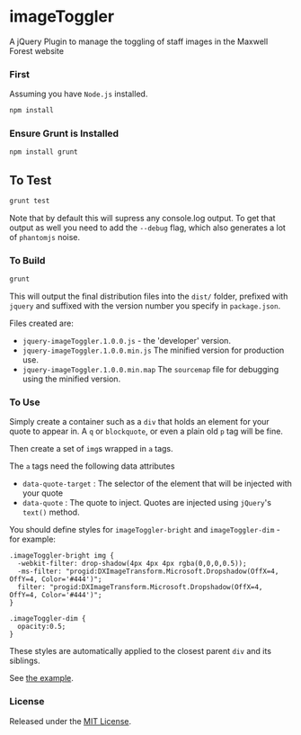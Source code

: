 imageToggler
============

A jQuery Plugin to manage the toggling of staff images in the Maxwell Forest website

### First

Assuming you have `Node.js` installed.

```bash
npm install
```

### Ensure Grunt is Installed
```bash
npm install grunt
```

## To Test

```bash
grunt test
```

Note that by default this will supress any console.log output.  To get that output as well you need to add the `--debug` flag, which also generates a lot of `phantomjs` noise.

### To Build

```bash
grunt
```

This will output the final distribution files into the `dist/` folder, prefixed with `jquery` and suffixed with the version number you specify in `package.json`.

Files created are:

* `jquery-imageToggler.1.0.0.js` - the 'developer' version.
* `jquery-imageToggler.1.0.0.min.js` The minified version for production use.
* `jquery-imageToggler.1.0.0.min.map` The `sourcemap` file for debugging using the minified version.

### To Use

Simply create a container such as a `div` that holds an element for your
quote to appear in. A `q` or `blockquote`, or even a plain old `p` tag will be fine.

Then create a set of `img`s wrapped in `a` tags.

The `a` tags need the following data attributes

  * `data-quote-target` : The selector of the element that will be injected with your quote
  * `data-quote` : The quote to inject.  Quotes are injected using `jQuery`'s `text()` method.

You should define styles for `imageToggler-bright` and `imageToggler-dim` - for example:

    .imageToggler-bright img {
      -webkit-filter: drop-shadow(4px 4px 4px rgba(0,0,0,0.5));
      -ms-filter: "progid:DXImageTransform.Microsoft.Dropshadow(OffX=4, OffY=4, Color='#444')";
      filter: "progid:DXImageTransform.Microsoft.Dropshadow(OffX=4, OffY=4, Color='#444')";
    }

    .imageToggler-dim {
      opacity:0.5;
    }

These styles are automatically applied to the closest parent `div` and its siblings.

See [the example](/example/example.html).

### License

Released under the [MIT License](/LICENSE).
